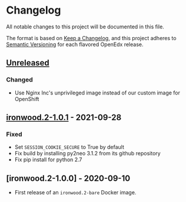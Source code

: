 # Changelog

All notable changes to this project will be documented in this file.

The format is based on [Keep a Changelog](https://keepachangelog.com/en/1.0.0/),
and this project adheres to [Semantic
Versioning](https://semver.org/spec/v2.0.0.html) for each flavored OpenEdx
release.

## [Unreleased]

### Changed

- Use Nginx Inc's unprivileged image instead of our custom image for OpenShift

## [ironwood.2-1.0.1] - 2021-09-28

### Fixed

- Set `SESSION_COOKIE_SECURE` to True by default
- Fix build by installing py2neo 3.1.2 from its github repository
- Fix pip install for python 2.7

## [ironwood.2-1.0.0] - 2020-09-10

- First release of an `ironwood.2-bare` Docker image.

[unreleased]: https://github.com/openfun/openedx-docker/compare/ironwood.2-1.0.1...HEAD
[ironwood.2-1.0.1]: https://github.com/openfun/openedx-docker/compare/ironwood.2-1.0.0...ironwood.2-1.0.1
